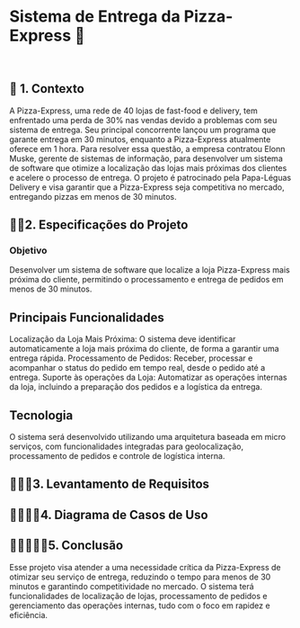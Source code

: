 <h1>Sistema de Entrega da Pizza-Express 🍕 </h1>
<br>
<h2> 🍕 1. Contexto</h2>
<p>A Pizza-Express, uma rede de 40 lojas de fast-food e delivery, tem enfrentado uma perda de 30% nas vendas devido a problemas com seu sistema de entrega. Seu principal concorrente lançou um programa que garante entrega em 30 minutos, enquanto a Pizza-Express atualmente oferece em 1 hora. Para resolver essa questão, a empresa contratou Elonn Muske, gerente de sistemas de informação, para desenvolver um sistema de software que otimize a localização das lojas mais próximas dos clientes e acelere o processo de entrega.
O projeto é patrocinado pela Papa-Léguas Delivery e visa garantir que a Pizza-Express seja competitiva no mercado, entregando pizzas em menos de 30 minutos.</p>
<h2> 🍕🍕2. Especificações do Projeto</h2>
<h3>Objetivo</h3>
<p>Desenvolver um sistema de software que localize a loja Pizza-Express mais próxima do cliente, permitindo o processamento e entrega de pedidos em menos de 30 minutos.</p>
<h2>Principais Funcionalidades</h2>
<p>Localização da Loja Mais Próxima: O sistema deve identificar automaticamente a loja mais próxima do cliente, de forma a garantir uma entrega rápida.
Processamento de Pedidos: Receber, processar e acompanhar o status do pedido em tempo real, desde o pedido até a entrega.
Suporte às operações da Loja: Automatizar as operações internas da loja, incluindo a preparação dos pedidos e a logística da entrega.</p>
<h2>Tecnologia</h2>
<p>O sistema será desenvolvido utilizando uma arquitetura baseada em micro serviços, com funcionalidades integradas para geolocalização, processamento de pedidos e controle de logística interna.</p>
<h2>🍕🍕🍕3. Levantamento de Requisitos</h2>
<h2>🍕🍕🍕🍕4. Diagrama de Casos de Uso</h2>
<h2>🍕🍕🍕🍕🍕5. Conclusão</h2>
<p>Esse projeto visa atender a uma necessidade crítica da Pizza-Express de otimizar seu serviço de entrega, reduzindo o tempo para menos de 30 minutos e garantindo competitividade no mercado. O sistema terá funcionalidades de localização de lojas, processamento de pedidos e gerenciamento das operações internas, tudo com o foco em rapidez e eficiência.</p>

















